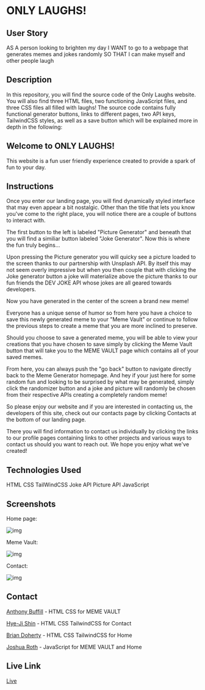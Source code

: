 # ONLY LAUGHS!  


## User Story

AS A person looking to brighten my day
I WANT to go to a webpage that generates memes and jokes randomly
SO THAT I can make myself and other people laugh


## Description

In this repository, you will find the source code of the Only Laughs website. You will also find three HTML files, two functioning JavaScript files, and three CSS files all filled with laughs! The source code contains fully functional generator buttons, links to different pages, two API keys, TailwindCSS styles, as well as a save button which will be explained more in depth in the following:


## Welcome to ONLY LAUGHS!  

This website is a fun user friendly experience created to provide a spark of fun to your day.


## Instructions

Once you enter our landing page, you will find dynamically styled interface that may even appear a bit nostalgic. Other than the title that lets you know you've come to the right place, you will notice there are a couple of buttons to interact with.

The first button to the left is labeled "Picture Generator" and beneath that you will find a similiar button labeled "Joke Generator".
Now this is where the fun truly begins...

Upon pressing the Picture generator you will quicky see a picture loaded to the screen thanks to our partnership with Unsplash API. 
By itself this may not seem overly impressive but when you then couple that with clicking the Joke generator button a joke will materialize above the picture thanks to our fun friends the DEV JOKE API whose jokes are all geared towards developers.

Now you have generated in the center of the screen a brand new meme!  

Everyone has a unique sense of humor so from here you have a choice to save this newly generated meme to your "Meme Vault" or continue to follow the previous steps to create a meme that you are more inclined to preserve.

Should you choose to save a generated meme, you will be able to view your creations that you have chosen to save simply by clicking the Meme Vault button that will take you to the MEME VAULT page which contains all of your saved memes. 

From here, you can always push the "go back" button to navigate directly back to the Meme Generator homepage.
And hey if your just here for some random fun and looking to be surprised by what may be generated, simply click the randomizer button and a joke and picture will randomly be chosen from their respective APIs creating a completely random meme!

So please enjoy our website and if you are interested in contacting us, the developers of this site, check out our contacts page by clicking Contacts at the bottom of our landing page.

There you will find information to contact us individually by clicking the links to our profile pages containing links to other projects and various ways to contact us should you want to reach out. We hope you enjoy what we've created!


## Technologies Used

HTML
CSS
TailWindCSS
Joke API 
Picture API
JavaScript


## Screenshots

Home page:

![img](./)

Meme Vault:

![img](./)

Contact:

![img](./assets/images/contacts-screenshot.png)


## Contact

[Anthony Buffill](https://github.com/AnthonyBuffill) - HTML CSS for MEME VAULT

[Hye-Ji Shin](https://github.com/shinhye-ji) - HTML CSS TailwindCSS for Contact 

[Brian Doherty](https://github.com/Bdoherty1) - HTML CSS TailwindCSS for Home

[Joshua Roth](https://github.com/JoshRTheDeveloper) - JavaScript for MEME VAULT and Home


## Live Link

[Live]()